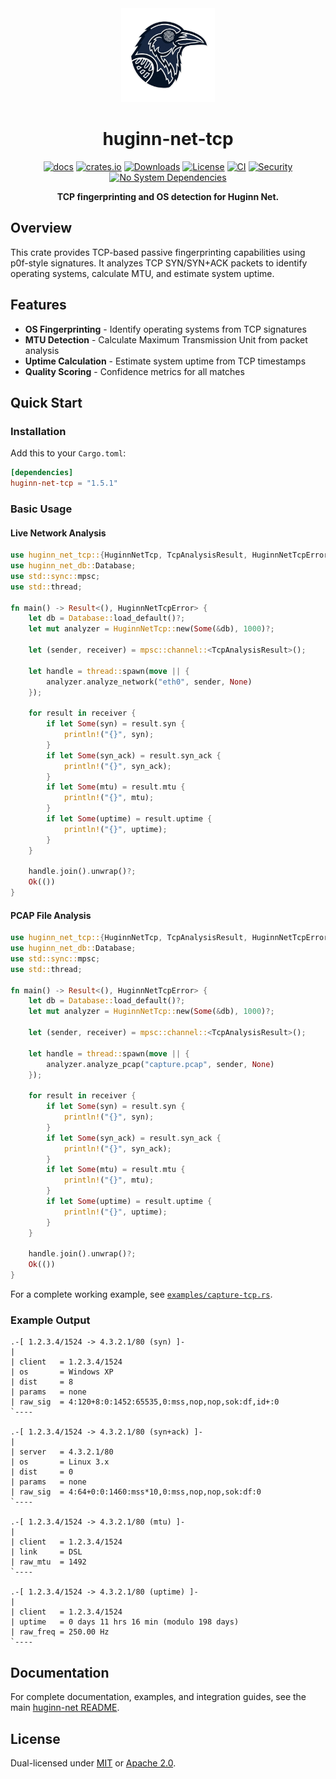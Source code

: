 <div align="center">
  <img src="https://raw.githubusercontent.com/biandratti/huginn-net/master/huginn-net.png" alt="Huginn Net Logo" width="150"/>
  
  # huginn-net-tcp

  [![docs](https://docs.rs/huginn-net-tcp/badge.svg)](https://docs.rs/huginn-net-tcp)
  [![crates.io](https://img.shields.io/crates/v/huginn-net-tcp.svg)](https://crates.io/crates/huginn-net-tcp)
  [![Downloads](https://img.shields.io/crates/d/huginn-net-tcp.svg)](https://crates.io/crates/huginn-net-tcp)
  [![License](https://img.shields.io/badge/license-MIT%2FApache--2.0-blue.svg)](https://github.com/biandratti/huginn-net#license)
  [![CI](https://github.com/biandratti/huginn-net/actions/workflows/ci.yml/badge.svg?branch=master)](#ci)
  [![Security](https://github.com/biandratti/huginn-net/actions/workflows/audit.yml/badge.svg?branch=master)](#security)
  [![No System Dependencies](https://img.shields.io/badge/system%20deps-none-brightgreen.svg)](https://deps.rs/repo/github/biandratti/huginn-net)

  **TCP fingerprinting and OS detection for Huginn Net.**
</div>

## Overview

This crate provides TCP-based passive fingerprinting capabilities using p0f-style signatures. It analyzes TCP SYN/SYN+ACK packets to identify operating systems, calculate MTU, and estimate system uptime.

## Features

- **OS Fingerprinting** - Identify operating systems from TCP signatures
- **MTU Detection** - Calculate Maximum Transmission Unit from packet analysis  
- **Uptime Calculation** - Estimate system uptime from TCP timestamps
- **Quality Scoring** - Confidence metrics for all matches

## Quick Start

### Installation

Add this to your `Cargo.toml`:

```toml
[dependencies]
huginn-net-tcp = "1.5.1"
```

### Basic Usage

#### Live Network Analysis

```rust
use huginn_net_tcp::{HuginnNetTcp, TcpAnalysisResult, HuginnNetTcpError};
use huginn_net_db::Database;
use std::sync::mpsc;
use std::thread;

fn main() -> Result<(), HuginnNetTcpError> {
    let db = Database::load_default()?;
    let mut analyzer = HuginnNetTcp::new(Some(&db), 1000)?;
    
    let (sender, receiver) = mpsc::channel::<TcpAnalysisResult>();
    
    let handle = thread::spawn(move || {
        analyzer.analyze_network("eth0", sender, None)
    });
    
    for result in receiver {
        if let Some(syn) = result.syn {
            println!("{}", syn);
        }
        if let Some(syn_ack) = result.syn_ack {
            println!("{}", syn_ack);
        }
        if let Some(mtu) = result.mtu {
            println!("{}", mtu);
        }
        if let Some(uptime) = result.uptime {
            println!("{}", uptime);
        }
    }
    
    handle.join().unwrap()?;
    Ok(())
}
```

#### PCAP File Analysis

```rust
use huginn_net_tcp::{HuginnNetTcp, TcpAnalysisResult, HuginnNetTcpError};
use huginn_net_db::Database;
use std::sync::mpsc;
use std::thread;

fn main() -> Result<(), HuginnNetTcpError> {
    let db = Database::load_default()?;
    let mut analyzer = HuginnNetTcp::new(Some(&db), 1000)?;
    
    let (sender, receiver) = mpsc::channel::<TcpAnalysisResult>();
    
    let handle = thread::spawn(move || {
        analyzer.analyze_pcap("capture.pcap", sender, None)
    });
    
    for result in receiver {
        if let Some(syn) = result.syn {
            println!("{}", syn);
        }
        if let Some(syn_ack) = result.syn_ack {
            println!("{}", syn_ack);
        }
        if let Some(mtu) = result.mtu {
            println!("{}", mtu);
        }
        if let Some(uptime) = result.uptime {
            println!("{}", uptime);
        }
    }
    
    handle.join().unwrap()?;
    Ok(())
}
```

For a complete working example, see [`examples/capture-tcp.rs`](../examples/capture-tcp.rs).

### Example Output

```text
.-[ 1.2.3.4/1524 -> 4.3.2.1/80 (syn) ]-
|
| client   = 1.2.3.4/1524
| os       = Windows XP
| dist     = 8
| params   = none
| raw_sig  = 4:120+8:0:1452:65535,0:mss,nop,nop,sok:df,id+:0
`----

.-[ 1.2.3.4/1524 -> 4.3.2.1/80 (syn+ack) ]-
|
| server   = 4.3.2.1/80
| os       = Linux 3.x
| dist     = 0
| params   = none
| raw_sig  = 4:64+0:0:1460:mss*10,0:mss,nop,nop,sok:df:0
`----

.-[ 1.2.3.4/1524 -> 4.3.2.1/80 (mtu) ]-
|
| client   = 1.2.3.4/1524
| link     = DSL
| raw_mtu  = 1492
`----

.-[ 1.2.3.4/1524 -> 4.3.2.1/80 (uptime) ]-
|
| client   = 1.2.3.4/1524
| uptime   = 0 days 11 hrs 16 min (modulo 198 days)
| raw_freq = 250.00 Hz
`----
```

## Documentation

For complete documentation, examples, and integration guides, see the main [huginn-net README](https://github.com/biandratti/huginn-net#readme).

## License

Dual-licensed under [MIT](https://github.com/biandratti/huginn-net/blob/master/LICENSE-MIT) or [Apache 2.0](https://github.com/biandratti/huginn-net/blob/master/LICENSE-APACHE).
